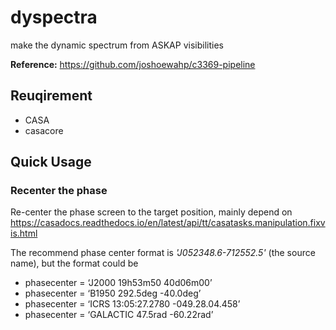 # dyspectra

make the dynamic spectrum from ASKAP visibilities 

**Reference:**
https://github.com/joshoewahp/c3369-pipeline

## Reuqirement

* CASA
* casacore

## Quick Usage


### Recenter the phase

Re-center the phase screen to the target position, mainly depend on https://casadocs.readthedocs.io/en/latest/api/tt/casatasks.manipulation.fixvis.html

The recommend phase center format is _'J052348.6-712552.5'_ (the source name), but the format could be 
* phasecenter = ‘J2000 19h53m50 40d06m00’
* phasecenter = ‘B1950 292.5deg -40.0deg’
* phasecenter = ‘ICRS 13:05:27.2780 -049.28.04.458’
* phasecenter = ‘GALACTIC 47.5rad -60.22rad’

